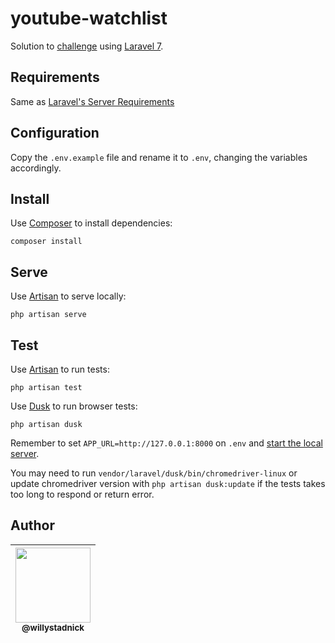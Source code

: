 # youtube-watchlist

Solution to [challenge](challenge.md) using [Laravel 7](https://laravel.com/docs/7.x).

## Requirements

Same as [Laravel's Server Requirements](https://laravel.com/docs/7.x/installation#server-requirements)

## Configuration

Copy the `.env.example` file and rename it to `.env`, changing the variables accordingly.

## Install

Use [Composer](https://getcomposer.org/) to install dependencies:

```
composer install
```

## Serve

Use [Artisan](https://laravel.com/docs/7.x/artisan) to serve locally:

```
php artisan serve
```

## Test

Use [Artisan](https://laravel.com/docs/7.x/testing#artisan-test-runner) to run tests:

```
php artisan test
```

Use [Dusk](https://laravel.com/docs/7.x/dusk) to run browser tests:

```
php artisan dusk
```

Remember to set `APP_URL=http://127.0.0.1:8000` on `.env` and [start the local server](#serve).

You may need to run `vendor/laravel/dusk/bin/chromedriver-linux` or update chromedriver version with `php artisan dusk:update` if the tests takes too long to respond or return error.

## Author

| [<img src="https://avatars2.githubusercontent.com/u/1824706?s=120&v=4" width=120><br><sub>@willystadnick</sub>](https://github.com/willystadnick) |
| :---: |
